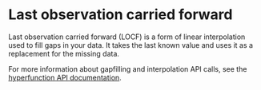 # Last observation carried forward
Last observation carried forward (LOCF) is a form of linear interpolation used
to fill gaps in your data. It takes the last known value and uses it as a
replacement for the missing data.

For more information about gapfilling and interpolation API calls, see the
[hyperfunction API documentation][hyperfunctions-api-gapfilling].


[hyperfunctions-api-gapfilling]: /api/:currentVersion:/hyperfunctions/gapfilling-interpolation/
